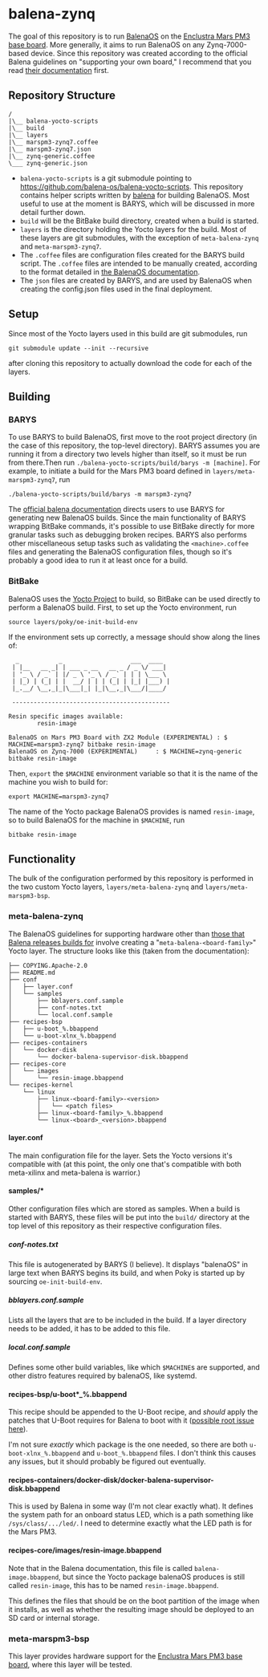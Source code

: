 # balena-zynq

The goal of this repository is to run [BalenaOS](https://www.balena.io/os/) on the [Enclustra Mars PM3 base board](https://www.enclustra.com/en/products/base-boards/mars-pm3/). More generally, it aims to run BalenaOS on any Zynq-7000-based device. Since this repository was created according to the official Balena guidelines on "supporting your own board," I recommend that you read [their documentation](https://www.balena.io/os/docs/custom-build/) first.

## Repository Structure
```
/
|\__ balena-yocto-scripts
|\__ build
|\__ layers
|\__ marspm3-zynq7.coffee
|\__ marspm3-zynq7.json
|\__ zynq-generic.coffee
\___ zynq-generic.json
```

* `balena-yocto-scripts` is a git submodule pointing to https://github.com/balena-os/balena-yocto-scripts. This repository contains helper scripts written by [balena](https://balena.io) for building BalenaOS. Most useful to use at the moment is BARYS, which will be discussed in more detail further down.
* `build` will be the BitBake build directory, created when a build is started.
* `layers` is the directory holding the Yocto layers for the build. Most of these layers are git submodules, with the exception of `meta-balena-zynq` and `meta-marspm3-zynq7`.
* The `.coffee` files are configuration files created for the BARYS build script. The `.coffee` files are intended to be manually created, according to the format detailed in [the BalenaOS documentation](https://www.balena.io/os/docs/custom-build/).
* The `json` files are created by BARYS, and are used by BalenaOS when creating the config.json files used in the final deployment.

## Setup

Since most of the Yocto layers used in this build are git submodules, run 
```
git submodule update --init --recursive
```
after cloning this repository to actually download the code for each of the layers.

## Building

### BARYS

To use BARYS to build BalenaOS, first move to the root project directory (in the case of this repository, the top-level directory). BARYS assumes you are running it from a directory two levels higher than itself, so it must be run from there.Then run `./balena-yocto-scripts/build/barys -m [machine]`. For example, to initiate a build for the Mars PM3 board defined in `layers/meta-marspm3-zynq7`, run 
```
./balena-yocto-scripts/build/barys -m marspm3-zynq7
```

The [official balena documentation](https://www.balena.io/os/docs/custom-build/) directs users to use BARYS for generating new BalenaOS builds. Since the main functionality of BARYS wrapping BitBake commands, it's possible to use BitBake directly for more granular tasks such as debugging broken recipes. BARYS also performs other miscellaneous setup tasks such as validating the `<machine>.coffee` files and generating the BalenaOS configuration files, though so it's probably a good idea to run it at least once for a build.

### BitBake

BalenaOS uses the [Yocto Project](https://www.yoctoproject.org/) to build, so BitBake can be used directly to perform a BalenaOS build. First, to set up the Yocto environment, run 
```
source layers/poky/oe-init-build-env
```
If the environment sets up correctly, a message should show along the lines of:
```
  _           _                   ___  ____
 | |__   __ _| | ___ _ __   __ _ / _ \/ ___|
 | '_ \ / _` | |/ _ \ '_ \ / _` | | | \___ \
 | |_) | (_| | |  __/ | | | (_| | |_| |___) |
 |_.__/ \__,_|_|\___|_| |_|\__,_|\___/|____/

 -------------------------------------------- 

Resin specific images available:
        resin-image

BalenaOS on Mars PM3 Board with ZX2 Module (EXPERIMENTAL) : $ MACHINE=marspm3-zynq7 bitbake resin-image
BalenaOS on Zynq-7000 (EXPERIMENTAL)     : $ MACHINE=zynq-generic bitbake resin-image
```

Then, `export` the `$MACHINE` environment variable so that it is the name of the machine you wish to build for:
```
export MACHINE=marspm3-zynq7
```
The name of the Yocto package BalenaOS provides is named `resin-image`, so to build BalenaOS for the machine in `$MACHINE`, run
```
bitbake resin-image
```

## Functionality

The bulk of the configuration performed by this repository is performed in the two custom Yocto layers, `layers/meta-balena-zynq` and `layers/meta-marspm3-bsp`.

### meta-balena-zynq

The BalenaOS guidelines for supporting hardware other than [those that Balena releases builds for](https://www.balena.io/os/docs/supported-boards/) involve creating a "`meta-balena-<board-family>`" Yocto layer. The structure looks like this (taken from the documentation):
```
├── COPYING.Apache-2.0
├── README.md
├── conf
│   ├── layer.conf
│   └── samples
│       ├── bblayers.conf.sample
│       ├── conf-notes.txt
│       └── local.conf.sample
├── recipes-bsp
│   ├── u-boot_%.bbappend
│   └── u-boot-xlnx_%.bbappend
├── recipes-containers
│   └── docker-disk
│       └── docker-balena-supervisor-disk.bbappend
├── recipes-core
│   └── images
│       └── resin-image.bbappend
└── recipes-kernel
    └── linux
        ├── linux-<board-family>-<version>
        │   └── <patch files>
        ├── linux-<board-family>_%.bbappend
        └── linux-<board>_<version>.bbappend
```

#### layer.conf

The main configuration file for the layer. Sets the Yocto versions it's compatible with (at this point, the only one that's compatible with both meta-xilinx and meta-balena is warrior.)

#### samples/*

Other configuration files which are stored as samples. When a build is started with BARYS, these files will be put into the `build/` directory at the top level of this repository as their respective configuration files.

##### conf-notes.txt

This file is autogenerated by BARYS (I believe). It displays "balenaOS" in large text when BARYS begins its build, and when Poky is started up by sourcing `oe-init-build-env`.

##### bblayers.conf.sample

Lists all the layers that are to be included in the build. If a layer directory needs to be added, it has to be added to this file.

##### local.conf.sample

Defines some other build variables, like which `$MACHINE`s are supported, and other distro features required by balenaOS, like systemd.

#### recipes-bsp/u-boot*_%.bbappend

This recipe should be appended to the U-Boot recipe, and *should* apply the patches that U-Boot requires for Balena to boot with it ([possible root issue here](https://forums.balena.io/t/kernel-panic-not-syncing-attempted-to-kill-init/19932/21)).

I'm not sure *exactly* which package is the one needed, so there are both `u-boot-xlnx_%.bbappend` and `u-boot_%.bbappend` files. I don't think this causes any issues, but it should probably be figured out eventually.

#### recipes-containers/docker-disk/docker-balena-supervisor-disk.bbappend

This is used by Balena in some way (I'm not clear exactly what). It defines the system path for an onboard status LED, which is a path something like `/sys/class/.../led/`. I need to determine exactly what the LED path is for the Mars PM3.

#### recipes-core/images/resin-image.bbappend

Note that in the Balena documentation, this file is called `balena-image.bbappend`, but since the Yocto package balenaOS produces is still called `resin-image`, this has to be named `resin-image.bbappend`.

This defines the files that should be on the boot partition of the image when it installs, as well as whether the resulting image should be deployed to an SD card or internal storage.

### meta-marspm3-bsp

This layer provides hardware support for the [Enclustra Mars PM3 base board](), where this layer will be tested.
